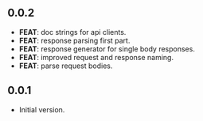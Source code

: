 ## 0.0.2

 - **FEAT**: doc strings for api clients.
 - **FEAT**: response parsing first part.
 - **FEAT**: response generator for single body responses.
 - **FEAT**: improved request and response naming.
 - **FEAT**: parse request bodies.

## 0.0.1

- Initial version.
